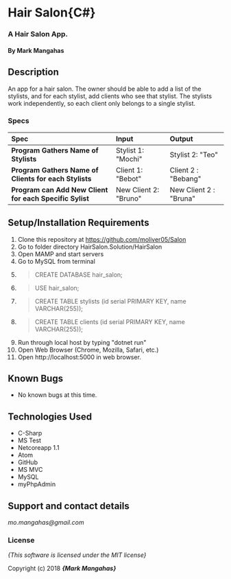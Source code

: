 # Hair Salon{C#}

### A Hair Salon App.

#### By **Mark Mangahas**

## Description
  An app for a hair salon. The owner should be able to add a list of the stylists, and for each stylist, add clients who see that stylist. The stylists work independently, so each client only belongs to a single stylist.


### Specs
| Spec | Input | Output |
| :-------------     | :------------- | :------------- |
| **Program Gathers Name of Stylists** | Stylist 1: "Mochi" | Stylist 2: "Teo" |
| **Program Gathers Name of Clients for each Stylists** | Client 1: "Bebot" | Client 2 : "Bebang"|
| **Program can Add New Client for each Specific Sylist** | New Client 2: "Bruno" | New Client 2 : "Bruna"|



## Setup/Installation Requirements

1. Clone this repository at https://github.com/moliver05/Salon
2. Go to folder directory HairSalon.Solution/HairSalon
3. Open MAMP and start servers
4. Go to MySQL from terminal
5. > CREATE DATABASE hair_salon;
6. > USE hair_salon;
7. > CREATE TABLE stylists (id serial PRIMARY KEY, name VARCHAR(255));
8. > CREATE TABLE clients (id serial PRIMARY KEY, name VARCHAR(255));
9. Run through local host by typing "dotnet run"
10. Open Web Browser (Chrome, Mozilla, Safari, etc.)
11. Open http://localhost:5000 in web browser.

## Known Bugs
* No known bugs at this time.

## Technologies Used
* C-Sharp
* MS Test
* Netcoreapp 1.1
* Atom
* GitHub
* MS MVC
* MySQL
* myPhpAdmin


## Support and contact details

_mo.mangahas@gmail.com_

### License

*{This software is licensed under the MIT license}*

Copyright (c) 2018 **_{Mark Mangahas}_**

